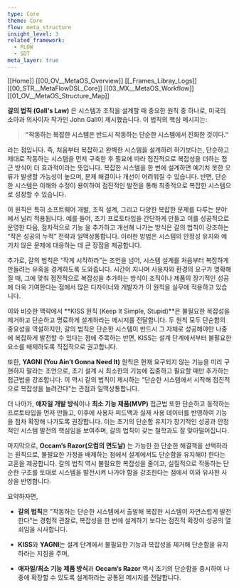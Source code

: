 ```yaml
---
type: Core
theme: Core
flow: meta_structure
insight_level: 3
related_framework:
  - FLOW
  - SDT
meta_layer: true
---
```



[[Home]]
[[00_OV__MetaOS_Overview]]
[[_Frames_Libray_Logs]]
[[00_STR__MetaFlowDSL_Core]]
[[03_MX__MetaOS_Workflow]]
[[01_OV__MetaOS_Structure_Map]]

**갈의 법칙 (Gall's Law)** 은 시스템과 조직을 설계할 때 중요한 원칙 중 하나로, 미국의 소아과 의사이자 작가인 John Gall이 제시했습니다. 이 법칙의 핵심 메시지는:

> **"작동하는 복잡한 시스템은 반드시 작동하는 단순한 시스템에서 진화한 것이다."**

라는 점입니다. 즉, 처음부터 복잡하고 완벽한 시스템을 설계하려 하기보다는, 단순하고 제대로 작동하는 시스템을 먼저 구축한 후 필요에 따라 점진적으로 복잡성을 더하는 접근 방식이 더 효과적이라는 뜻입니다. 복잡한 시스템을 한 번에 설계하면 예기치 못한 오류가 발생할 가능성이 높으며, 문제 해결이나 개선이 어려워질 수 있습니다. 반면, 단순한 시스템은 이해와 수정이 용이하여 점진적인 발전을 통해 최종적으로 복잡한 시스템으로 성장할 수 있습니다.

이 원칙은 특히 소프트웨어 개발, 조직 설계, 그리고 다양한 복잡한 문제를 다루는 분야에서 널리 적용됩니다. 예를 들어, 초기 프로토타입을 간단하게 만들고 이를 성공적으로 운영한 다음, 점차적으로 기능
을 추가하고 개선해 나가는 방식은 갈의 법칙이 강조하는 “작은 성공의 누적” 전략과 일맥상통합니다. 이러한 방법은 시스템의 안정성 유지와 예기치 않은 문제에 대응하는 데 큰 장점을 제공합니다.

추가로, 갈의 법칙은 “작게 시작하라”는 조언을 넘어, 시스템 설계를 처음부터 복잡하게 만들려는 유혹을 경계하도록 도와줍니다. 시간이 지나며 사용자와 환경의 요구가 명확해질 때, 그에 맞춰 점진적으로 복잡성을 추가하는 방식이 조직이나 제품의 장기적인 성공에 더욱 기여한다는 점에서 많은 디자이너와 개발자가 이 원칙을 실무에 적용하고 있습니다.

이와 비슷한 맥락에서 **KISS 원칙 (Keep It Simple, Stupid)**은 불필요한 복잡성을 제거하고 단순하고 명료하게 설계하라는 메시지를 전달합니다. 두 원칙 모두 단순함의 중요성을 역설하지만, 갈의 법칙은 단순한 시스템이 반드시 그 자체로 성공해야만 나중에 복잡하게 발전할 수 있다는 점에 주목하는 반면, KISS는 설계 단계에서부터 불필요한 요소를 배제하도록 직접적으로 권고합니다.

또한, **YAGNI (You Ain’t Gonna Need It)** 원칙은 현재 요구되지 않는 기능을 미리 구현하지 말라는 조언으로, 초기 설계 시 최소한의 기능에 집중하고 필요할 때만 추가하는 접근법을 강조합니다. 이 역시 갈의 법칙이 제시하는 “단순한 시스템에서 시작해 점진적으로 복잡성을 늘려간다”는 관점과 일맥상통합니다.

더 나아가, **애자일 개발 방식**이나 **최소 기능 제품(MVP)** 접근법 또한 단순하고 동작하는 프로토타입을 먼저 만들고, 이후에 사용자 피드백과 실제 사용 데이터를 반영하여 기능을 점차 확장해 나가도록 권장합니다. 이는 초기의 단순함 유지가 장기적인 성공과 안정적인 시스템 발전의 핵심임을 보여주며, 갈의 법칙이 갖는 철학과도 잘 맞아떨어집니다.

마지막으로, **Occam’s Razor(오컴의 면도날)** 는 가능한 한 단순한 해결책을 선택하라는 원칙으로, 불필요한 가정을 배제하는 점에서 설계에서도 단순함을 유지해야 한다는 교훈을 제공합니다. 갈의 법칙 역시 불필요한 복잡성을 줄이고, 실질적으로 작동하는 단순한 구조를 토대로 시스템을 발전시켜 나가야 함을 강조한다는 점에서 이와 유사한 사상을 반영합니다.

요약하자면,

- **갈의 법칙**은 "작동하는 단순한 시스템에서 출발해 복잡한 시스템이 자연스럽게 발전한다"는 경험적 관찰로, 복잡성을 한 번에 설계하기 보다는 점진적 확장이 성공의 열쇠임을 시사합니다.
    
- **KISS**와 **YAGNI**는 설계 단계에서 불필요한 기능과 복잡성을 제거해 단순함을 유지하라는 지침을 주며,
    
- **애자일/최소 기능 제품 방식**과 **Occam’s Razor** 역시 초기의 단순함을 중시하여 나중에 확장할 수 있도록 설계하라는 공통된 메시지를 전달합니다.